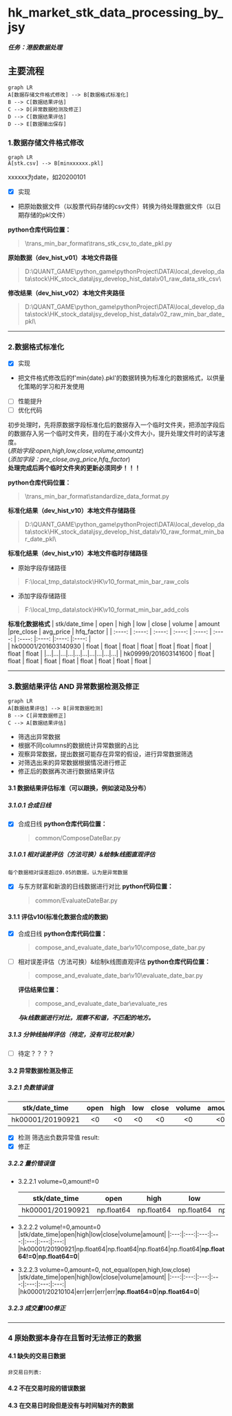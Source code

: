# hk_market_stk_data_processing_by_jsy  
***任务：港股数据处理***
## 主要流程  
```mermaid
graph LR
A[数据存储文件格式修改] --> B[数据格式标准化]
B --> C[数据结果评估]
C --> D[异常数据检测及修正]
D --> C[数据结果评估]
D --> E[数据输出保存]
```
### 1.数据存储文件格式修改
```mermaid
graph LR
A[stk.csv] --> B[minxxxxxx.pkl]
```
xxxxxx为date，如20200101

- [x] 实现
- 把原始数据文件（以股票代码存储的csv文件）转换为待处理数据文件（以日期存储的pkl文件）

**python仓库代码位置：**   
> \trans_min_bar_format\trans_stk_csv_to_date_pkl.py   

**原始数据（dev_hist_v01）本地文件路径**
> D:\QUANT_GAME\python_game\pythonProject\DATA\local_develop_data\stock\HK_stock_data\jsy_develop_hist_data\v01_raw_data_stk_csv\

**修改结果（dev_hist_v02）本地文件夹路径**
> D:\QUANT_GAME\python_game\pythonProject\DATA\local_develop_data\stock\HK_stock_data\jsy_develop_hist_data\v02_raw_min_bar_date_pkl\

---

### 2.数据格式标准化
- [x] 实现 
- 把文件格式修改后的f'min{date}.pkl'的数据转换为标准化的数据格式，以供量化策略的学习和开发使用   
- [ ] 性能提升
- [ ] 优化代码

初步处理时，先将原数据字段标准化后的数据存入一个临时文件夹，把添加字段后的数据存入另一个临时文件夹，目的在于减小文件大小，提升处理文件时的读写速度。   
(*原始字段:open,high,low,close,volume,amountz*)   
(*添加字段：pre_close,avg_price,hfq_factor*)   
**处理完成后两个临时文件夹的更新必须同步！！！**


**python仓库代码位置：**   
> \trans_min_bar_format\standardize_data_format.py
 
**标准化结果（dev_hist_v10）本地文件存储路径**
> D:\QUANT_GAME\python_game\pythonProject\DATA\local_develop_data\stock\HK_stock_data\jsy_develop_hist_data\v10_raw_format_min_bar_date_pkl\


**标准化结果（dev_hist_v10）本地文件临时存储路径**
- 原始字段存储路径
> F:\local_tmp_data\stock\HK\v10_format_min_bar_raw_cols

- 添加字段存储路径
> F:\local_tmp_data\stock\HK\v10_format_min_bar_add_cols

**标准化数据格式**
| stk/date_time | open | high | low | close | volume | amount |pre_close | avg_price | hfq_factor |
| :----: | :----: | :----: | :----: | :----: | :----: | :----: |:----: |:----: |:----: |   
| hk00001/201603140930 | float | float | float | float | float | float | float | float | float |
|...|...|...|...|...|...|...|...|...|...|
| hk09999/201603141600 | float | float | float | float | float | float | float | float | float |

---

### 3.数据结果评估 AND 异常数据检测及修正
```mermaid
graph LR
A[数据结果评估] --> B[异常数据检测]
B --> C[异常数据修正]
C --> A[数据结果评估]
``` 
- 筛选出异常数据
- 根据不同columns的数据统计异常数据的占比
- 观察异常数据，提出数据可能存在异常的假设，进行异常数据筛选
- 对筛选出来的异常数据根据情况进行修正
- 修正后的数据再次进行数据结果评估
#### 3.1 数据结果评估标准（可以跟换，例如波动及分布）
##### 3.1.0.1 合成日线
- [x] 合成日线
    **python仓库代码位置：**
    > common/ComposeDateBar.py

##### 3.1.0.1 相对误差评估（方法可换）&绘制k线图直观评估
    每个数据相对误差超过0.05的数据，认为是异常数据
- [x] 与东方财富和新浪的日线数据进行对比
    **python代码位置：**
    > common/EvaluateDateBar.py


#### 3.1.1 评估v10(标准化数据合成的数据)
- [x] 合成日线
    **python仓库代码位置：**
    > compose_and_evaluate_date_bar\v10\compose_date_bar.py

- [ ] 相对误差评估（方法可换）&绘制k线图直观评估
    **python仓库代码位置：**
    > compose_and_evaluate_date_bar\v10\evaluate_date_bar.py

    **评估结果位置：**
    > compose_and_evaluate_date_bar\evaluate_res
    
    ***与k线数据进行对比，观察不和谐，不匹配的地方。***


##### 3.1.3 分钟线抽样评估（待定，没有可比较对象）
- [ ] 待定？？？？

#### 3.2 异常数据检测及修正
##### 3.2.1 负数错误值

| stk/date_time | open | high | low | close | volume | amount |   
| :----: | :----: | :----: | :----: | :----: | :----: | :----: |  
| hk00001/20190921 | <0 | <0 | <0 | <0 | <0 | <0 |   


- [x] 检测
    筛选出负数异常值
    result: 
- [x] 修正
##### 3.2.2 量价错误值
- 3.2.2.1 volume=0,amount!=0

    |stk/date_time|open|high|low|close|volume|amount|
    |:---:|:---:|:---:|:---:|:---:|:---:|:---:|
    |hk00001/20190921|np.float64|np.float64|np.float64|np.float64|**np.float64=0**|**np.float64!=0**|

- 3.2.2.2 volume!=0,amount=0
    |stk/date_time|open|high|low|close|volume|amount|
    |:---:|:---:|:---:|:---:|:---:|:---:|:---:|
    |hk00001/20190921|np.float64|np.float64|np.float64|np.float64|**np.float64!=0**|**np.float64=0**|

- 3.2.2.3 volume=0,amount=0, not_equal(open,high,low,close) 
    |stk/date_time|open|high|low|close|volume|amount|
    |:---:|:---:|:---:|:---:|:---:|:---:|:---:|
    |hk00001/20210104|err|err|err|err|**np.float64=0**|**np.float64=0**|





##### 3.2.3 成交量100修正

---

### 4 原始数据本身存在且暂时无法修正的数据 
#### 4.1 缺失的交易日数据
    非交易日列表:
#### 4.2 不在交易时段的错误数据
#### 4.3 在交易日时段但是没有与时间轴对齐的数据






